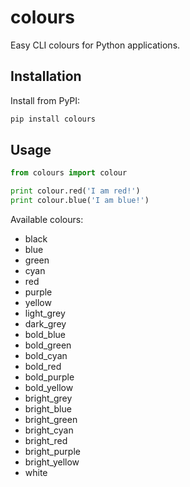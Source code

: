 colours
=======

Easy CLI colours for Python applications.

Installation
------------

Install from PyPI:

```python
pip install colours
```

Usage
-----

```python
from colours import colour

print colour.red('I am red!')
print colour.blue('I am blue!')
```

Available colours:

* black
* blue
* green
* cyan
* red
* purple
* yellow
* light_grey
* dark_grey
* bold_blue
* bold_green
* bold_cyan
* bold_red
* bold_purple
* bold_yellow
* bright_grey
* bright_blue
* bright_green
* bright_cyan
* bright_red
* bright_purple
* bright_yellow
* white
